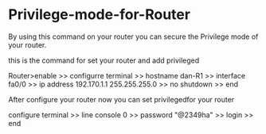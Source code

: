 # Privilege-mode-for-Router
By using this command on your router you can secure the Privilege mode of your router.

this is the command for set your router and add privileged

Router>enable >> configurre terminal >> hostname dan-R1 >> interface fa0/0 >> ip address 192.170.1.1 255.255.255.0 >> no shutdown >> end 

After configure your router now you can set privilegedfor your router 

configure terminal >> line console 0 >> password "@2349ha" >> login >> end 
